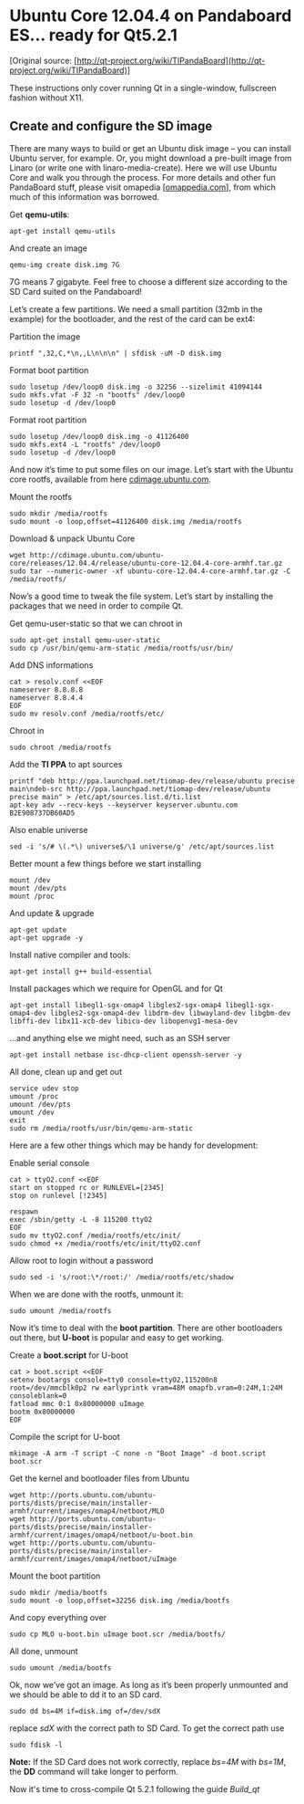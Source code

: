 Ubuntu Core 12.04.4 on Pandaboard ES... ready for Qt5.2.1
=======================================================

[Original source: [http://qt-project.org/wiki/TIPandaBoard](http://qt-project.org/wiki/TIPandaBoard)]

These instructions only cover running Qt in a single-window, fullscreen fashion without X11.

Create and configure the SD image
---------------------------------

There are many ways to build or get an Ubuntu disk image – you can install Ubuntu server, for example. 
Or, you might download a pre-built image from Linaro (or write one with linaro-media-create). 
Here we will use Ubuntu Core and walk you through the process. For more details and other fun PandaBoard stuff, 
please visit omapedia [[omappedia.com](omappedia.com)], from which much of this information was borrowed.

Get **qemu-utils**:
```
apt-get install qemu-utils
```

And create an image
```
qemu-img create disk.img 7G
```
7G means 7 gigabyte. Feel free to choose a different size according to the SD Card suited on the Pandaboard!

Let’s create a few partitions. We need a small partition (32mb in the example) for the bootloader, and the rest of the card can be ext4:

Partition the image
```
printf ",32,C,*\n,,L\n\n\n" | sfdisk -uM -D disk.img
```

Format boot partition
```
sudo losetup /dev/loop0 disk.img -o 32256 --sizelimit 41094144
sudo mkfs.vfat -F 32 -n "bootfs" /dev/loop0
sudo losetup -d /dev/loop0
```

Format root partition
```
sudo losetup /dev/loop0 disk.img -o 41126400
sudo mkfs.ext4 -L "rootfs" /dev/loop0
sudo losetup -d /dev/loop0
```

And now it’s time to put some files on our image. Let’s start with the Ubuntu core rootfs, available from here [cdimage.ubuntu.com](http://cdimage.ubuntu.com).

Mount the rootfs
```
sudo mkdir /media/rootfs
sudo mount -o loop,offset=41126400 disk.img /media/rootfs
```

Download & unpack Ubuntu Core
```
wget http://cdimage.ubuntu.com/ubuntu-core/releases/12.04.4/release/ubuntu-core-12.04.4-core-armhf.tar.gz
sudo tar --numeric-owner -xf ubuntu-core-12.04.4-core-armhf.tar.gz -C /media/rootfs/
```

Now’s a good time to tweak the file system. Let’s start by installing the packages that we need in order to compile Qt.

Get qemu-user-static so that we can chroot in
```
sudo apt-get install qemu-user-static
sudo cp /usr/bin/qemu-arm-static /media/rootfs/usr/bin/
```

Add DNS informations
```
cat > resolv.conf <<EOF
nameserver 8.8.8.8
nameserver 8.8.4.4
EOF
sudo mv resolv.conf /media/rootfs/etc/
```

Chroot in
```
sudo chroot /media/rootfs
```

Add the **TI PPA** to apt sources
```
printf "deb http://ppa.launchpad.net/tiomap-dev/release/ubuntu precise main\ndeb-src http://ppa.launchpad.net/tiomap-dev/release/ubuntu precise main" > /etc/apt/sources.list.d/ti.list
apt-key adv --recv-keys --keyserver keyserver.ubuntu.com B2E908737DB60AD5
```

Also enable universe
```
sed -i 's/# \(.*\) universe$/\1 universe/g' /etc/apt/sources.list
```

Better mount a few things before we start installing
```
mount /dev
mount /dev/pts
mount /proc
```

And update & upgrade
```
apt-get update
apt-get upgrade -y
```

Install native compiler and tools:
```
apt-get install g++ build-essential
```

Install packages which we require for OpenGL and for Qt
```
apt-get install libegl1-sgx-omap4 libgles2-sgx-omap4 libegl1-sgx-omap4-dev libgles2-sgx-omap4-dev libdrm-dev libwayland-dev libgbm-dev libffi-dev libx11-xcb-dev libicu-dev libopenvg1-mesa-dev
```

...and anything else we might need, such as an SSH server
```
apt-get install netbase isc-dhcp-client openssh-server -y
```

All done, clean up and get out
```
service udev stop
umount /proc
umount /dev/pts
umount /dev
exit
sudo rm /media/rootfs/usr/bin/qemu-arm-static
```

Here are a few other things which may be handy for development:

Enable serial console
```
cat > ttyO2.conf <<EOF
start on stopped rc or RUNLEVEL=[2345]
stop on runlevel [!2345]
 
respawn
exec /sbin/getty -L -8 115200 ttyO2
EOF
sudo mv ttyO2.conf /media/rootfs/etc/init/
sudo chmod +x /media/rootfs/etc/init/ttyO2.conf
```

Allow root to login without a password
```
sudo sed -i 's/root:\*/root:/' /media/rootfs/etc/shadow
```

When we are done with the rootfs, unmount it:
```
sudo umount /media/rootfs
```

Now it’s time to deal with the **boot partition**. 
There are other bootloaders out there, but **U-boot** is popular and easy to get working.

Create a **boot.script** for U-boot
```
cat > boot.script <<EOF
setenv bootargs console=tty0 console=ttyO2,115200n8 root=/dev/mmcblk0p2 rw earlyprintk vram=48M omapfb.vram=0:24M,1:24M consoleblank=0
fatload mmc 0:1 0x80000000 uImage
bootm 0x80000000
EOF
```

Compile the script for U-boot
```
mkimage -A arm -T script -C none -n "Boot Image" -d boot.script boot.scr
```

Get the kernel and bootloader files from Ubuntu
```
wget http://ports.ubuntu.com/ubuntu-ports/dists/precise/main/installer-armhf/current/images/omap4/netboot/MLO
wget http://ports.ubuntu.com/ubuntu-ports/dists/precise/main/installer-armhf/current/images/omap4/netboot/u-boot.bin
wget http://ports.ubuntu.com/ubuntu-ports/dists/precise/main/installer-armhf/current/images/omap4/netboot/uImage
```

Mount the boot partition
```
sudo mkdir /media/bootfs
sudo mount -o loop,offset=32256 disk.img /media/bootfs
```

And copy everything over
```
sudo cp MLO u-boot.bin uImage boot.scr /media/bootfs/
```

All done, unmount
```
sudo umount /media/bootfs
```

Ok, now we’ve got an image. As long as it’s been properly unmounted and we should be able to dd it to an SD card.
```
sudo dd bs=4M if=disk.img of=/dev/sdX
```
replace *sdX* with the correct path to SD Card. 
To get the correct path use
```
sudo fdisk -l
```
**Note:** If the SD Card does not work correctly, replace *bs=4M* with *bs=1M*, the **DD** command will take longer to perform.

Now it's time to cross-compile Qt 5.2.1 following the guide *Build_qt*
